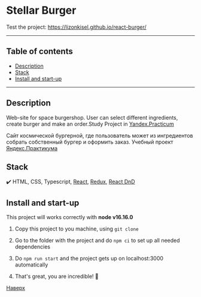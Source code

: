 # Stellar Burger

Test the project: https://lizonkisel.github.io/react-burger/

---

## Table of contents

- [Description](#description)
- [Stack](#technologies)
- [Install and start-up](#instruction)

---

## <a id="description" /> Description

Web-site for space burgershop. User can select different ingredients, create burger and make an order.Study Project in [Yandex.Practicum](https://practicum.yandex.ru/)

Сайт космической бургерной, где пользователь может из ингредиентов собрать собственный бургер и оформить заказ. Учебный проект [Яндекс.Практикума](https://practicum.yandex.ru/)


## <a id="technologies" /> Stack

:heavy_check_mark: HTML, CSS, Typescript, [React](https://reactjs.org/), [Redux](https://redux.js.org/), [React DnD](https://react-dnd.github.io/react-dnd/docs/tutorial)


## <a id="instruction" /> Install and start-up

This project will works correctly with **node v16.16.0**

1. Copy this project to you machine, using `git clone`

2. Go to the folder with the project and do `npm ci` to set up all needed dependencies

3. Do `npm run start` and the project gets up on localhost:3000 automatically

4. That's great, you are incredible! :mechanical_arm:

[Наверх](#top)
